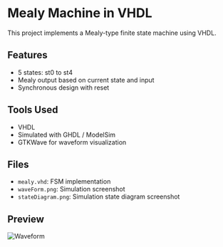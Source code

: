 # Mealy Machine in VHDL

This project implements a Mealy-type finite state machine using VHDL.

## Features
- 5 states: st0 to st4
- Mealy output based on current state and input
- Synchronous design with reset

## Tools Used
- VHDL
- Simulated with GHDL / ModelSim
- GTKWave for waveform visualization

## Files
- `mealy.vhd`: FSM implementation
- `waveForm.png`: Simulation screenshot
- `stateDiagram.png`: Simulation state diagram screenshot

## Preview
![Waveform](img/waveForm.png)
